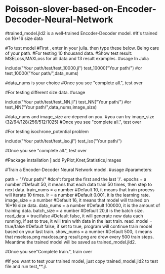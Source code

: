 # Poisson-slover-based-on-Encoder-Decoder-Neural-Network

#trained_model.jld2 is a well-trained Encoder-Decoder model.
#It's trained on 16*16 size data

#To test model
#First , enter in your julia. then type these below. Being care of your path.
#For testing 10 thousand data.
#Show test result: MSELoss,MAXLoss for all data and 13 result examples.
#usage In Julia

include("Your path/test/test_10000.jl")
test_10000("Your path/")
#or
test_10000("Your path/",data_nums)

#data_nums is your choice
#Once you see "complete all.", test over

#For testing different size data.
#usage

include("Your path/test/test_NN.jl")
test_NN("Your path/")
#or
test_NN("Your path/",data_nums,image_size)

#data_nums and image_size are depend on you.
#you can try image_size (32/64/128/256/512/1025)
#Once you see "complete all.", test over

#For testing isochrone_potential problem

include("Your path/test/test_iso.jl")
test_iso("Your path/")

#Once you see "complete all.", test over

#Package installation
]
add PyPlot,Knet,Statistics,Images

#Train a Encoder-Decoder Neural Network model.
#usage
#parameters:

path = "/Your path/"               #don't forget the first and the last '/'.
epochs = a number                #Default 50, it means that each data train 50 times, then step to next data.
train_nums = a number          #Default 10, it means that train process will iterate 10 times.
lr = a number                         #Default 0.001, it is the learning rate.
image_size = a number           #Default 16, it means that model will trained on 16*16 size data.
data_nums = a number           #Default 100000, it is the amount of training data.
batch_size = a number            #Default 20,it is the batch size.
read_data = true/false            #Default false, it will generate new data each running, if set to true, it will train with data in the last train.
read_model = true/false         #Default false, if set to true, program will continue train model based on your last train.
show_nums = a number         #Default 500, it means that mseloss.png maxloss.png result.png are drew every 500 train steps. Meantime the trained model will be saved as trained_model.jld2.

#Once you see"Complete train.", train over

#If you want to test your trained model, just copy trained_model.jld2 to test file and run test_**.jl.
